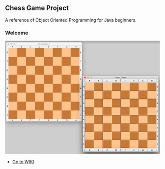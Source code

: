 ## Chess Game Project

<p>A reference of Object Oriented Programming for Java beginners.</p>

### Welcome
![Chess Game Project](https://raw.githubusercontent.com/emprestes/wiki/master/chessgame/images/welcome.png)

* [Go to WIKI](#wiki)
